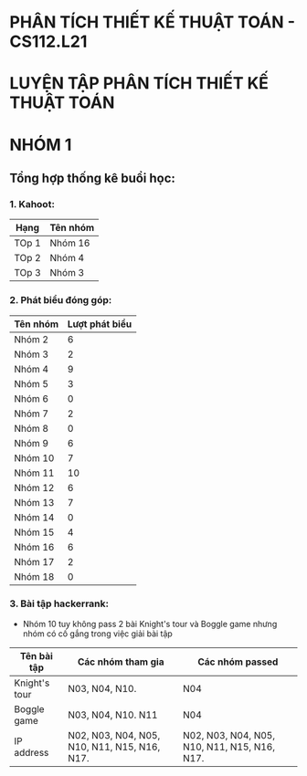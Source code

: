 # **PHÂN TÍCH THIẾT KẾ THUẬT TOÁN - CS112.L21**
# **LUYỆN TẬP PHÂN TÍCH THIẾT KẾ THUẬT TOÁN**
# **NHÓM 1**

## **Tổng hợp thống kê buổi học:**
### **1. Kahoot:**

| Hạng | Tên nhóm |
|------|----------|
| TOp 1| Nhóm 16  |
| TOp 2| Nhóm 4   |
| TOp 3| Nhóm 3   |

### **2. Phát biểu đóng góp:**

| Tên nhóm | Lượt phát biểu |
|----------|----------------|
|Nhóm 2    |       6        |
|Nhóm 3    |        2       |
|Nhóm 4    |       9        |
|Nhóm 5    |        3       |
|Nhóm 6    |         0      |
|Nhóm 7    |         2      |
|Nhóm 8    |       0        |
|Nhóm 9    |        6       |
|Nhóm 10   |        7       |
|Nhóm 11   |         10     |
|Nhóm 12   |         6      |
|Nhóm 13   |         7      |
|Nhóm 14   |         0      |
|Nhóm 15   |        4       |
|Nhóm 16   |       6        |
|Nhóm 17   |        2       |
|Nhóm 18   |         0      |

### **3. Bài tập hackerrank:**

* Nhóm 10 tuy không pass 2 bài Knight's tour và Boggle game nhưng nhóm có cố gắng trong việc giải bài tập

| Tên bài tập  | Các nhóm tham gia | Các nhóm passed |
|--------------|-------------------|-----------------|
| Knight's tour| N03, N04, N10.    | N04 |
| Boggle game  | N03, N04, N10. N11    | N04 |
| IP address   | N02, N03, N04, N05, N10, N11, N15, N16, N17. | N02, N03, N04, N05, N10, N11, N15, N16, N17. |
